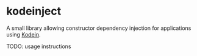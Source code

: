 # kodeinject

A small library allowing constructor dependency injection for applications using [Kodein](https://github.com/SalomonBrys/Kodein).

TODO: usage instructions
